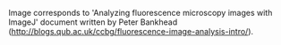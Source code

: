 Image corresponds to 'Analyzing fluorescence microscopy images with ImageJ' document written by Peter Bankhead (http://blogs.qub.ac.uk/ccbg/fluorescence-image-analysis-intro/).
